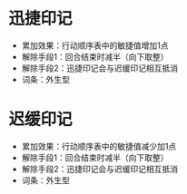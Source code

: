 # 迅捷印记

* 累加效果：行动顺序表中的敏捷值增加1点
* 解除手段1：回合结束时减半（向下取整）
* 解除手段2：迅捷印记会与迟缓印记相互抵消
* 词条：外生型

# 迟缓印记

* 累加效果：行动顺序表中的敏捷值减少加1点
* 解除手段1：回合结束时减半（向下取整）
* 解除手段2：迅捷印记会与迟缓印记相互抵消
* 词条：外生型